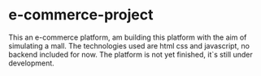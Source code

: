 # e-commerce-project
This an e-commerce platform, am building this platform with the aim of simulating a mall.
The technologies used are html css and javascript, no backend included for now.
The platform is not yet finished, it`s still under development.
